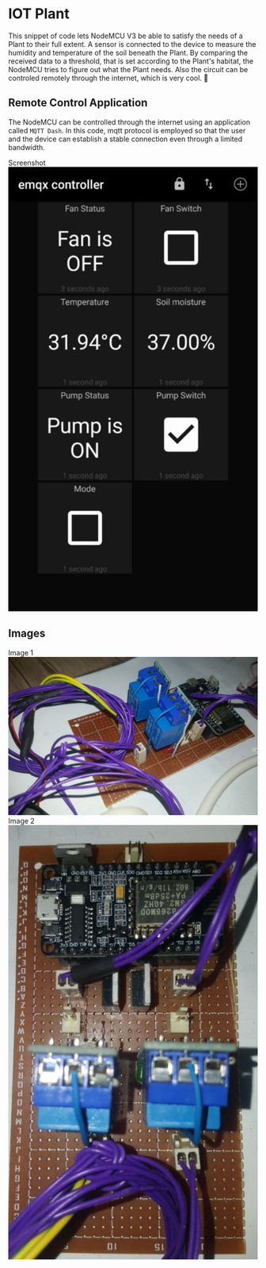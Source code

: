 # IOT Plant  
This snippet of code lets NodeMCU V3 be able to satisfy the needs of a Plant to their full extent. A sensor is connected to the device to measure the humidity and temperature of the soil beneath the Plant. By comparing the received data to a threshold, that is set according to the Plant's habitat, the NodeMCU tries to figure out what the Plant needs. Also the circuit can be controled remotely through the internet, which is very cool. 🤩

## Remote Control Application
The NodeMCU can be controlled through the internet using an application called `MQTT Dash`. In this code, mqtt protocol is employed so that the user and the device can establish a stable connection even through a limited bandwidth.  
  
Screenshot  
![MQTT-Dash-Screenshot.jpg](assets/MQTT-Dash-Screenshot.jpg)  

## Images
Image 1  
![NodeMCU-v3-Circuit-1.jpg](assets/NodeMCU-v3-Circuit-1.jpg)  
Image 2  
![NodeMCU-v3-Circuit-2.jpg](assets/NodeMCU-v3-Circuit-2.jpg)  
